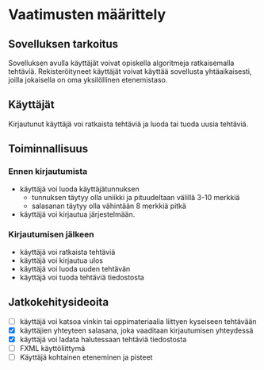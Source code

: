 # Vaatimusten määrittely

## Sovelluksen tarkoitus

Sovelluksen avulla käyttäjät voivat opiskella algoritmeja ratkaisemalla tehtäviä. Rekisteröityneet käyttäjät voivat käyttää sovellusta yhtäaikaisesti,
joilla jokaisella on oma yksilöllinen etenemistaso.

## Käyttäjät

Kirjautunut käyttäjä voi ratkaista tehtäviä ja luoda tai tuoda uusia tehtäviä.

## Toiminnallisuus

### Ennen kirjautumista

- käyttäjä voi luoda käyttäjätunnuksen
	- tunnuksen täytyy olla uniikki ja pituudeltaan välillä 3-10 merkkiä
	- salasanan täytyy olla vähintään 8 merkkiä pitkä
- käyttäjä voi kirjautua järjestelmään.

### Kirjautumisen jälkeen
- käyttäjä voi ratkaista tehtäviä
- käyttäjä voi kirjautua ulos
- käyttäjä voi luoda uuden tehtävän
- käyttäjä voi tuoda tehtäviä tiedostosta


## Jatkokehitysideoita
-	[ ] käyttäjä voi katsoa vinkin tai oppimateriaalia liittyen kyseiseen tehtävään
-	[x] käyttäjien yhteyteen salasana, joka vaaditaan kirjautumisen yhteydessä 
-	[x] käyttäjä voi ladata halutessaan tehtäviä tiedostosta
-	[ ] FXML käyttöliittymä
-	[ ] Käyttäjä kohtainen eteneminen ja pisteet
